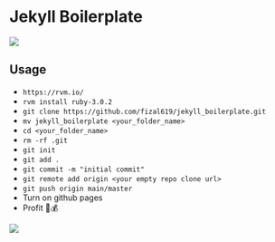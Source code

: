 # Jekyll Boilerplate

![](https://media4.giphy.com/media/XCySRAv55S4hMviZfw/200w.gif?cid=6c09b952oebp6y3fc6j5r5oj42dud2x5rg8g18t4uj8e8826&ep=v1_gifs_search&rid=200w.gif&ct=g)

## Usage

- `https://rvm.io/`
- `rvm install ruby-3.0.2`
- `git clone https://github.com/fizal619/jekyll_boilerplate.git`
- `mv jekyll_boilerplate <your_folder_name>`
- `cd <your_folder_name>`
- `rm -rf .git`
- `git init`
- `git add .`
- `git commit -m "initial commit"`
- `git remote add origin <your empty repo clone url>`
- `git push origin main/master`
- Turn on github pages
- Profit 🤑💰

![](https://media.tenor.com/9qZhM0uswAYAAAAd/bully-maguire-dance.gif)
